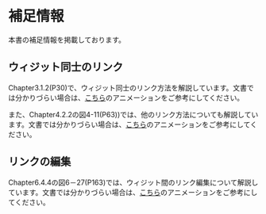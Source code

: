 # 補足情報  

本書の補足情報を掲載しております。  

## ウィジット同士のリンク
Chapter3.1.2(P30)で、ウィジット同士のリンク方法を解説しています。文書では分かりづらい場合は、[こちら](https://github.com/RyokoKuga/orange-book/blob/main/images/fig3-6sp.gif)のアニメーションをご参考にしてください。

また、Chapter4.2.2の図4-11(P63))では、他のリンク方法についても解説しています。文書では分かりづらい場合は、[こちら](https://github.com/RyokoKuga/orange-book/blob/main/images/fig4-11sp.gif)のアニメーションをご参考にしてください。  

## リンクの編集
Chapter6.4.4の図6－27(P163)では、ウィジット間のリンク編集について解説しています。文書では分かりづらい場合は、[こちら](https://github.com/RyokoKuga/orange-book/blob/main/images/fig6-27sp.gif)のアニメーションをご参考にしてください。  
